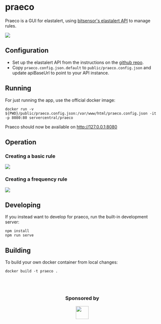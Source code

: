# praeco

Praeco is a GUI for elastalert, using [bitsensor's elastalert API](https://github.com/bitsensor/elastalert) to manage rules.

![](https://user-images.githubusercontent.com/611996/46428598-0575b280-c70a-11e8-8ba2-bdcd9932380b.png)

## Configuration

- Set up the elastalert API from the instructions on the [github repo](https://github.com/bitsensor/elastalert#docker-installation).
- Copy `praeco.config.json.default` to `public/praeco.config.json` and update apiBaseUrl to point to your API instance.

## Running

For just running the app, use the official docker image:

```
docker run -v ${PWD}/public/praeco.config.json:/var/www/html/praeco.config.json -it -p 8080:80 servercentral/praeco
```

Praeco should now be available on http://127.0.0.1:8080

## Operation

### Creating a basic rule
[![](https://img.youtube.com/vi/jn_adWuffRo/0.jpg)](http://www.youtube.com/watch?v=jn_adWuffRo)

### Creating a frequency rule
[![](https://img.youtube.com/vi/yC631wtA3ic/0.jpg)](http://www.youtube.com/watch?v=yC631wtA3ic)

## Developing

If you instead want to develop for praeco, run the built-in development server:

```
npm install
npm run serve
```

## Building

To build your own docker container from local changes:

```
docker build -t praeco .
```

<br><br>

<h3 align="center">Sponsored by</h3>
<p align="center">
  <a href="https://www.servercentral.com" target="_blank">
    <img src="https://user-images.githubusercontent.com/611996/46423453-2a632900-c6fc-11e8-9332-01ad945089b8.png" height="42" width="auto" />
  </a>
</p>
